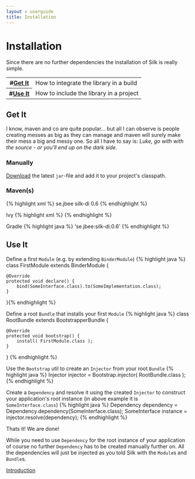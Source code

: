 ```yaml
---
layout : userguide
title: Installation
---
```


# Installation

<abstract>
Since there are no further dependencies the installation of Silk is really simple.
</abstract>

<table class='toc'>
	<tr><th>#<a href="#get">Get It</a></th><td>How to integrate the library in a build</td></tr>
	<tr><th>#<a href="#use">Use It</a></th><td>How to include the library in a project</td></tr>
</table>

## <a id="get"></a>Get It
I know, maven and co are quite popular... but all I can observe is people 
creating messes as big as they can manage and maven will surely make
their mess a big and messy one. So all I have to say is: _Luke, go with with 
the source - or you'll end up on the dark side._

### Manually 
<a href="/downloads/">Download</a> the latest `jar`-file and add it to your 
project's classpath.

### Maven(s)
{% highlight xml %}
 	<dependency>
		<groupId>se.jbee</groupId>
		<artifactId>silk-di</artifactId>
		<version>0.6</version>
	</dependency>
{% endhighlight %}

Ivy
{% highlight xml %}
	<dependency org="se.jbee" name="silk-di" rev="0.6"/>
{% endhighlight %}

Gradle
{% highlight java %}
	'se.jbee:silk-di:0.6'
{% endhighlight %}


## <a id="use"></a>Use It
Define a first `Module` (e.g. by extending `BinderModule`)
{% highlight java %}
class FirstModule extends BinderModule {

	@Override
	protected void declare() {
		bind(SomeInterface.class).to(SomeImplementation.class);
	}
}{% endhighlight %}

Define a root `Bundle` that installs your first `Module`
{% highlight java %}
class RootBundle extends BootstrapperBundle {

	@Override
	protected void bootstrap() {
		install( FirstModule.class );
	}
}	{% endhighlight %}

Use the `Bootstrap` util to create an `Injector` from your root `Bundle`
{% highlight java %}
Injector injector = Bootstrap.injector( RootBundle.class );	{% endhighlight %}
	
Create a `Dependency` and resolve it using the created `Injector` to construct your application's root instance (in above example it is `SomeInterface.class`)
{% highlight java %}
Dependency<SomeInterface> dependency = Dependency.dependency(SomeInterface.class); 
SomeInterface instance = injector.resolve(dependency);	{% endhighlight %}

Thats it! We are done!

While you need to use `Dependency` for the root instance of your application of course no further `Dependency` has to be created manually further on. 
All the dependencies will just be injected as you told Silk with the `Module`s and `Bundle`s. 

 <a class='next' href="intro.html"><span class="fa fa-chevron-right"></span>Introduction</a>
